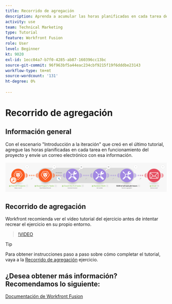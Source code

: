 ```yaml
---
title: Recorrido de agregación
description: Aprenda a acumular las horas planificadas en cada tarea de trabajo de un proyecto y envíese un correo electrónico con esa información, todo en [!DNL Adobe Workfront Fusion].
activity: use
team: Technical Marketing
type: Tutorial
feature: Workfront Fusion
role: User
level: Beginner
kt: 9020
exl-id: 1ecc04a7-b7f0-4285-ab87-160396cc13bc
source-git-commit: 96f963bf5a44eac234cbf9215f19f6dddbe23143
workflow-type: tm+mt
source-wordcount: '131'
ht-degree: 0%

---
```


# Recorrido de agregación

## Información general

Con el escenario &quot;Introducción a la iteración&quot; que creó en el último tutorial, agregue las horas planificadas en cada tarea en funcionamiento del proyecto y envíe un correo electrónico con esa información.

![Una imagen del escenario de fusión](assets/iteration-and-aggregation-2.png)

## Recorrido de agregación

Workfront recomienda ver el vídeo tutorial del ejercicio antes de intentar recrear el ejercicio en su propio entorno.

>[!VIDEO](https://video.tv.adobe.com/v/335280/?quality=12)

>[!TIP]
>
>Para obtener instrucciones paso a paso sobre cómo completar el tutorial, vaya a la [Recorrido de agregación](https://experienceleague.adobe.com/docs/workfront-learn/tutorials-workfront/fusion/exercises/aggregation.html?lang=en) ejercicio.


## ¿Desea obtener más información? Recomendamos lo siguiente:

[Documentación de Workfront Fusion](https://experienceleague.adobe.com/docs/workfront/using/adobe-workfront-fusion/workfront-fusion-2.html?lang=en)
